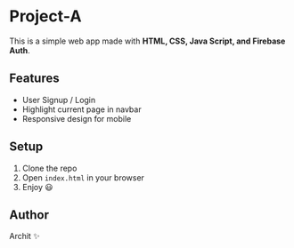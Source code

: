 # Project-A

This is a simple web app made with **HTML, CSS, Java Script, and Firebase Auth**.

## Features
- User Signup / Login
- Highlight current page in navbar
- Responsive design for mobile

## Setup
1. Clone the repo
2. Open `index.html` in your browser
3. Enjoy 😃

## Author
Archit ✨
